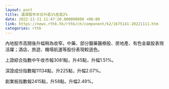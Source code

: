 ```yaml
---
layout: post
title: 滬深股市半日升逾1%至逾2%
date: 2022-11-11 11:47:20.000000000 +08:00
link: https://news.rthk.hk/rthk/ch/component/k2/1675141-20221111.htm
categories: rthk
---
```


內地股市高開後升幅稍為收窄。中藥、部分醫藥醫療股、房地產、有色金屬股表現活躍；酒店、旅遊、機場航運等股份表現較遜色。

上證綜合指數中午收市報3081點，升45點，升幅1.51%。

深證成份指數報11134點，升225點，升幅2.07%。

創業板指數報2415點，升58點，升幅2.49%。
